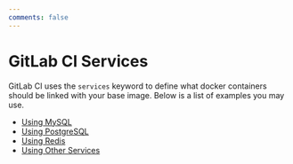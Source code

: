 ```yaml
---
comments: false
---
```


# GitLab CI Services

GitLab CI uses the `services` keyword to define what docker containers should
be linked with your base image. Below is a list of examples you may use.

- [Using MySQL](mysql.md)
- [Using PostgreSQL](postgres.md)
- [Using Redis](redis.md)
- [Using Other Services](../docker/using_docker_images.md#how-to-use-other-images-as-services)
